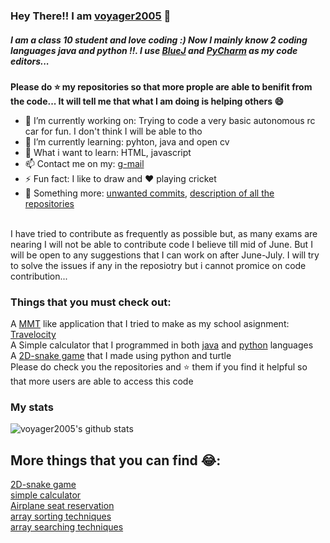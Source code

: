 ### Hey There!! I am [voyager2005] 👋
##### I am a class 10 student and love coding :) Now I mainly know 2 coding languages java and python !!. I use [BlueJ] and [PyCharm] as my code editors...
 **Please do ⭐ my repositories so that more prople are able to benifit from the code... It will tell me that what I am doing is helping others 😄**
- 🔭 I’m currently working on: Trying to code a very basic autonomous rc car for fun. I don't think I will be able to tho
- 🌱 I’m currently learning: pyhton, java and open cv
- 📖 What i want to learn: HTML, javascript 
- 📫 Contact me on my: [g-mail]
- ⚡ Fun fact: I like to draw and ❤ playing cricket
- 🎃 Something more: [unwanted commits], [description of all the repositories]
<br />
I have tried to contribute as frequently as possible but, as many exams are nearing I will not be able to contribute code I believe till mid of June. But I will be open to any suggestions that I can work on after June-July. I will try to solve the issues if any in the reposiotry but i cannot promice on code contribution...

### Things that you must check out:
A [MMT] like application that I tried to make as my school asignment: [Travelocity]  
A Simple calculator that I programmed in both [java] and [python] languages 
<br />A [2D-snake game] that I made using python and turtle
<br />
Please do check you the repositories and ⭐ them if you find it helpful so that more users are able to access this code

### My stats
![voyager2005's github stats](https://github-readme-stats.vercel.app/api?username=voyager2005&show_icons=true&theme=tokyonight&bg_color=0d1117&text_color=ffffff&icon_color=ab6eef)

## More things that you can find 😂:
[2D-snake game]
<br />[simple calculator]
<br />[Airplane seat reservation]
<br />[array sorting techniques]
<br />[array searching techniques]

[Simple calculator]: https://github.com/voyager2005/simple-calculator.git
[Education]: http://www.techsparx.guru/
[voyager2005]: https://github.com/voyager2005
[java]: https://github.com/voyager2005/simple-calculator-java
[python]: https://github.com/voyager2005/simple-calculator-python
[BlueJ]: https://bluej.org/
[PyCharm]: https://www.jetbrains.com/pycharm/
[g-mail]:mailto:voyager2005.github@gmail.com
[MMT]: https://en.wikipedia.org/wiki/MakeMyTrip
[Travelocity]: https://github.com/voyager2005/travel-accommodation
[2D-snake game]: https://github.com/voyager2005/2D-snake-game.git
[unwanted commits]: https://github.com/voyager2005/voyager2005/blob/main/about-commits.txt
[description of all the repositories]: https://github.com/voyager2005/voyager2005/blob/main/know-more.md
[Airplane seat reservation]: https://github.com/voyager2005/aeroplane-seat-reservation.git
[array sorting techniques]: https://github.com/voyager2005/java-sorting-techiniques.git
[array searching techniques]: https://github.com/voyager2005/java-searching-techiniques.git
